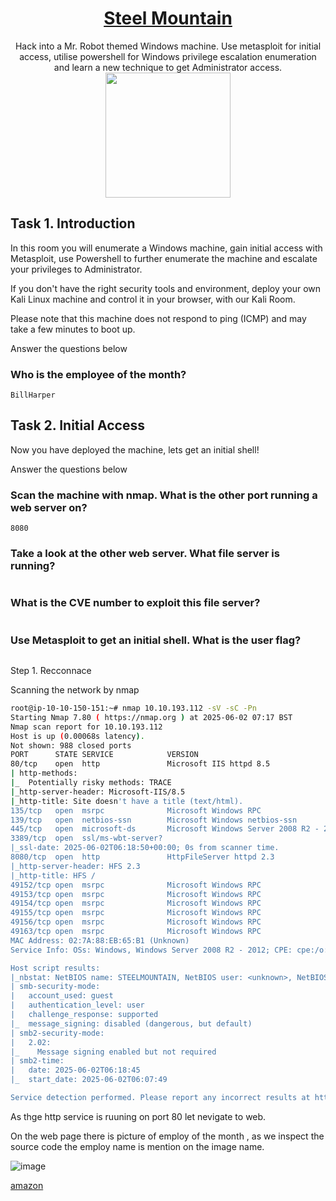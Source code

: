 # <div align='center'>[Steel Mountain](https://tryhackme.com/room/steelmountain)</div>
<div align='center'>Hack into a Mr. Robot themed Windows machine. Use metasploit for initial access, utilise powershell for Windows privilege escalation enumeration and learn a new technique to get Administrator access.</div>
<div align='center'>
  <img src='https://github.com/user-attachments/assets/771d82ac-78ff-4d34-b7ba-b4498f3b75ed' height='200'></img>
</div>

## Task 1. Introduction


In this room you will enumerate a Windows machine, gain initial access with Metasploit, use Powershell to further enumerate the machine and escalate your privileges to Administrator.

If you don't have the right security tools and environment, deploy your own Kali Linux machine and control it in your browser, with our Kali Room.

Please note that this machine does not respond to ping (ICMP) and may take a few minutes to boot up.

Answer the questions below

### Who is the employee of the month?
```
BillHarper
```
## Task 2. Initial Access
Now you have deployed the machine, lets get an initial shell!

Answer the questions below
### Scan the machine with nmap. What is the other port running a web server on?
```
8080
```
### Take a look at the other web server. What file server is running?
```

```
### What is the CVE number to exploit this file server?
```
```
### Use Metasploit to get an initial shell. What is the user flag?

```
```

Step 1. Recconnace

Scanning the network by nmap
```bash
root@ip-10-10-150-151:~# nmap 10.10.193.112 -sV -sC -Pn
Starting Nmap 7.80 ( https://nmap.org ) at 2025-06-02 07:17 BST
Nmap scan report for 10.10.193.112
Host is up (0.00068s latency).
Not shown: 988 closed ports
PORT      STATE SERVICE            VERSION
80/tcp    open  http               Microsoft IIS httpd 8.5
| http-methods: 
|_  Potentially risky methods: TRACE
|_http-server-header: Microsoft-IIS/8.5
|_http-title: Site doesn't have a title (text/html).
135/tcp   open  msrpc              Microsoft Windows RPC
139/tcp   open  netbios-ssn        Microsoft Windows netbios-ssn
445/tcp   open  microsoft-ds       Microsoft Windows Server 2008 R2 - 2012 microsoft-ds
3389/tcp  open  ssl/ms-wbt-server?
|_ssl-date: 2025-06-02T06:18:50+00:00; 0s from scanner time.
8080/tcp  open  http               HttpFileServer httpd 2.3
|_http-server-header: HFS 2.3
|_http-title: HFS /
49152/tcp open  msrpc              Microsoft Windows RPC
49153/tcp open  msrpc              Microsoft Windows RPC
49154/tcp open  msrpc              Microsoft Windows RPC
49155/tcp open  msrpc              Microsoft Windows RPC
49156/tcp open  msrpc              Microsoft Windows RPC
49163/tcp open  msrpc              Microsoft Windows RPC
MAC Address: 02:7A:88:EB:65:B1 (Unknown)
Service Info: OSs: Windows, Windows Server 2008 R2 - 2012; CPE: cpe:/o:microsoft:windows

Host script results:
|_nbstat: NetBIOS name: STEELMOUNTAIN, NetBIOS user: <unknown>, NetBIOS MAC: 02:7a:88:eb:65:b1 (unknown)
| smb-security-mode: 
|   account_used: guest
|   authentication_level: user
|   challenge_response: supported
|_  message_signing: disabled (dangerous, but default)
| smb2-security-mode: 
|   2.02: 
|_    Message signing enabled but not required
| smb2-time: 
|   date: 2025-06-02T06:18:45
|_  start_date: 2025-06-02T06:07:49

Service detection performed. Please report any incorrect results at https://nmap.org/submit/ .
```

As thge http service is ruuning on port 80 let nevigate to web.

On the web page there is picture of employ of the month , as we inspect the source code the employ name is mention on the image name.

![image](https://github.com/user-attachments/assets/300364cc-57b6-43b4-b06d-b6358ed67a01)


[amazon](https://github.com)



